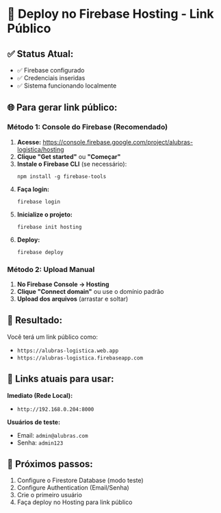 # 🚀 Deploy no Firebase Hosting - Link Público

## ✅ **Status Atual:**
- ✅ Firebase configurado
- ✅ Credenciais inseridas
- ✅ Sistema funcionando localmente

## 🌐 **Para gerar link público:**

### **Método 1: Console do Firebase (Recomendado)**

1. **Acesse:** https://console.firebase.google.com/project/alubras-logistica/hosting
2. **Clique "Get started"** ou **"Começar"**
3. **Instale o Firebase CLI** (se necessário):
   ```
   npm install -g firebase-tools
   ```
4. **Faça login:**
   ```
   firebase login
   ```
5. **Inicialize o projeto:**
   ```
   firebase init hosting
   ```
6. **Deploy:**
   ```
   firebase deploy
   ```

### **Método 2: Upload Manual**

1. **No Firebase Console → Hosting**
2. **Clique "Connect domain"** ou use o domínio padrão
3. **Upload dos arquivos** (arrastar e soltar)

## 🎯 **Resultado:**
Você terá um link público como:
- `https://alubras-logistica.web.app`
- `https://alubras-logistica.firebaseapp.com`

## 📱 **Links atuais para usar:**

**Imediato (Rede Local):**
- `http://192.168.0.204:8000`

**Usuários de teste:**
- Email: `admin@alubras.com`
- Senha: `admin123`

## 🔧 **Próximos passos:**
1. Configure o Firestore Database (modo teste)
2. Configure Authentication (Email/Senha)
3. Crie o primeiro usuário
4. Faça deploy no Hosting para link público
